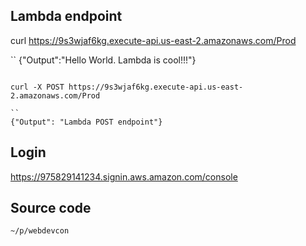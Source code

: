 ## Lambda endpoint

curl https://9s3wjaf6kg.execute-api.us-east-2.amazonaws.com/Prod

``
{"Output":"Hello World. Lambda is cool!!!"}
```

curl -X POST https://9s3wjaf6kg.execute-api.us-east-2.amazonaws.com/Prod

``
{"Output": "Lambda POST endpoint"}
```


## Login
https://975829141234.signin.aws.amazon.com/console

## Source code
```
~/p/webdevcon
```
